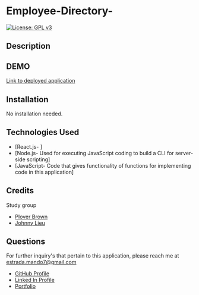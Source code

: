 # Employee-Directory-


[![License: GPL v3](https://img.shields.io/badge/License-GPLv3-blue.svg)](https://www.gnu.org/licenses/gpl-3.0)

## Description



## DEMO 


[Link to deployed application](https://mighty-badlands-72894.herokuapp.com/)


## Installation 

No installation needed. 

## Technologies Used

* [React.js- ]
* [Node.js- Used for executing JavaScript coding to build a CLI for server-side scripting]
* [JavaScript- Code that gives functionality of functions for implementing code in this application]

## Credits

Study group

* [Plover Brown](https://github.com/rebgrasshopper)
* [Johnny Lieu](https://github.com/johnnylieu)

## Questions 

For further inquiry's that pertain to this application, 
please reach me at estrada.mando7@gmail.com

* [GitHub Profile](https://github.com/Mando619)
* [Linked In Profile](https://www.linkedin.com/in/armando-estrada-0a5304118/)
* [Portfolio](https://mando619.github.io/Portfolio-Updated/)